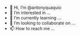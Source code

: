 - 👋 Hi, I’m @antonyquaquio
- 👀 I’m interested in ...
- 🌱 I’m currently learning ...
- 💞️ I’m looking to collaborate on ...
- 📫 How to reach me ...

<!---
antonyquaquio/antonyquaquio is a ✨ special ✨ repository because its `README.md` (this file) appears on your GitHub profile.
You can click the Preview link to take a look at your changes.
--->
